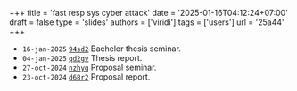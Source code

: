 +++
title = 'fast resp sys cyber attack'
date = '2025-01-16T04:12:24+07:00'
draft = false
type = 'slides'
authors = ['viridi']
tags = ['users']
url = '25a44'
+++
<!--more-->

+ `16-jan-2025` [`94sd2`](https://osf.io/94sd2) Bachelor thesis seminar.
+ `04-jan-2025` [`qd2gv`](https://osf.io/qd2gv) Thesis report.
+ `27-oct-2024` [`nzhyq`](https://osf.io/nzhyq) Proposal seminar.
+ `23-oct-2024` [`d68r2`](https://osf.io/d68r2) Proposal report.
